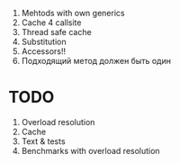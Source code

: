 
1. Mehtods with own generics
2. Cache 4 callsite
3. Thread safe cache
4. Substitution
5. Accessors!!
6. Подходящий метод должен быть один

# TODO
1. Overload resolution
2. Cache
3. Text & tests
4. Benchmarks with overload resolution
